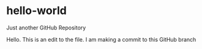 # hello-world
Just another GitHub Repository

Hello. This is an edit to the file.
I am making a commit to this GitHub branch
